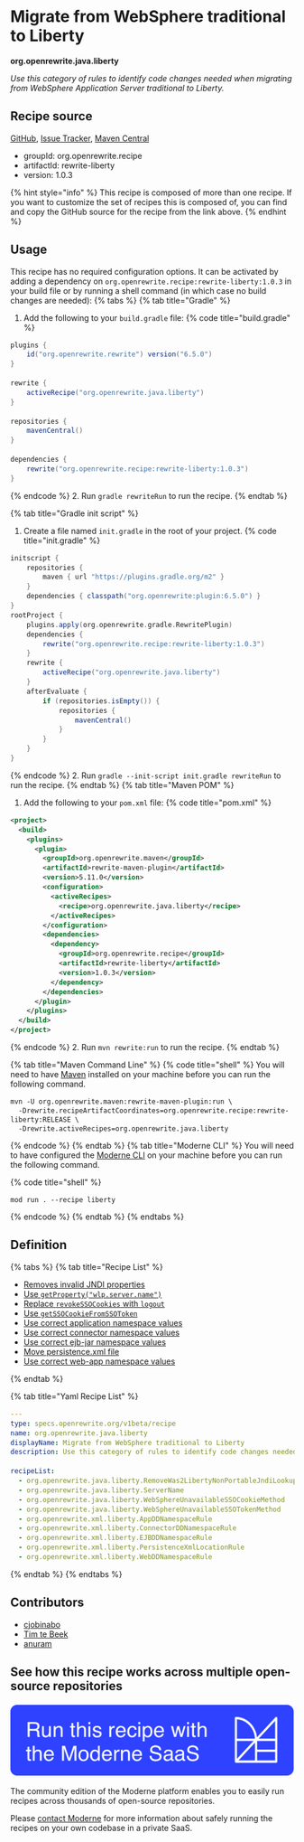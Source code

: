 # Migrate from WebSphere traditional to Liberty

**org.openrewrite.java.liberty**

_Use this category of rules to identify code changes needed when migrating  from WebSphere Application Server traditional to Liberty._

## Recipe source

[GitHub](https://github.com/openrewrite/rewrite-liberty/blob/main/src/main/resources/META-INF/rewrite/was-to-liberty.yml), [Issue Tracker](https://github.com/openrewrite/rewrite-liberty/issues), [Maven Central](https://central.sonatype.com/artifact/org.openrewrite.recipe/rewrite-liberty/1.0.3/jar)

* groupId: org.openrewrite.recipe
* artifactId: rewrite-liberty
* version: 1.0.3

{% hint style="info" %}
This recipe is composed of more than one recipe. If you want to customize the set of recipes this is composed of, you can find and copy the GitHub source for the recipe from the link above.
{% endhint %}

## Usage

This recipe has no required configuration options. It can be activated by adding a dependency on `org.openrewrite.recipe:rewrite-liberty:1.0.3` in your build file or by running a shell command (in which case no build changes are needed): 
{% tabs %}
{% tab title="Gradle" %}
1. Add the following to your `build.gradle` file:
{% code title="build.gradle" %}
```groovy
plugins {
    id("org.openrewrite.rewrite") version("6.5.0")
}

rewrite {
    activeRecipe("org.openrewrite.java.liberty")
}

repositories {
    mavenCentral()
}

dependencies {
    rewrite("org.openrewrite.recipe:rewrite-liberty:1.0.3")
}
```
{% endcode %}
2. Run `gradle rewriteRun` to run the recipe.
{% endtab %}

{% tab title="Gradle init script" %}
1. Create a file named `init.gradle` in the root of your project.
{% code title="init.gradle" %}
```groovy
initscript {
    repositories {
        maven { url "https://plugins.gradle.org/m2" }
    }
    dependencies { classpath("org.openrewrite:plugin:6.5.0") }
}
rootProject {
    plugins.apply(org.openrewrite.gradle.RewritePlugin)
    dependencies {
        rewrite("org.openrewrite.recipe:rewrite-liberty:1.0.3")
    }
    rewrite {
        activeRecipe("org.openrewrite.java.liberty")
    }
    afterEvaluate {
        if (repositories.isEmpty()) {
            repositories {
                mavenCentral()
            }
        }
    }
}
```
{% endcode %}
2. Run `gradle --init-script init.gradle rewriteRun` to run the recipe.
{% endtab %}
{% tab title="Maven POM" %}
1. Add the following to your `pom.xml` file:
{% code title="pom.xml" %}
```xml
<project>
  <build>
    <plugins>
      <plugin>
        <groupId>org.openrewrite.maven</groupId>
        <artifactId>rewrite-maven-plugin</artifactId>
        <version>5.11.0</version>
        <configuration>
          <activeRecipes>
            <recipe>org.openrewrite.java.liberty</recipe>
          </activeRecipes>
        </configuration>
        <dependencies>
          <dependency>
            <groupId>org.openrewrite.recipe</groupId>
            <artifactId>rewrite-liberty</artifactId>
            <version>1.0.3</version>
          </dependency>
        </dependencies>
      </plugin>
    </plugins>
  </build>
</project>
```
{% endcode %}
2. Run `mvn rewrite:run` to run the recipe.
{% endtab %}

{% tab title="Maven Command Line" %}
{% code title="shell" %}
You will need to have [Maven](https://maven.apache.org/download.cgi) installed on your machine before you can run the following command.

```shell
mvn -U org.openrewrite.maven:rewrite-maven-plugin:run \
  -Drewrite.recipeArtifactCoordinates=org.openrewrite.recipe:rewrite-liberty:RELEASE \
  -Drewrite.activeRecipes=org.openrewrite.java.liberty
```
{% endcode %}
{% endtab %}
{% tab title="Moderne CLI" %}
You will need to have configured the [Moderne CLI](https://docs.moderne.io/moderne-cli/cli-intro) on your machine before you can run the following command.

{% code title="shell" %}
```shell
mod run . --recipe liberty
```
{% endcode %}
{% endtab %}
{% endtabs %}

## Definition

{% tabs %}
{% tab title="Recipe List" %}
* [Removes invalid JNDI properties](../java/liberty/removewas2libertynonportablejndilookup.md)
* [Use `getProperty("wlp.server.name")`](../java/liberty/servername.md)
* [Replace `revokeSSOCookies` with `logout`](../java/liberty/websphereunavailablessocookiemethod.md)
* [Use `getSSOCookieFromSSOToken`](../java/liberty/websphereunavailablessotokenmethod.md)
* [Use correct application namespace values](../xml/liberty/appddnamespacerule.md)
* [Use correct connector namespace values](../xml/liberty/connectorddnamespacerule.md)
* [Use correct ejb-jar namespace values](../xml/liberty/ejbddnamespacerule.md)
* [Move persistence.xml file](../xml/liberty/persistencexmllocationrule.md)
* [Use correct web-app namespace values](../xml/liberty/webddnamespacerule.md)

{% endtab %}

{% tab title="Yaml Recipe List" %}
```yaml
---
type: specs.openrewrite.org/v1beta/recipe
name: org.openrewrite.java.liberty
displayName: Migrate from WebSphere traditional to Liberty
description: Use this category of rules to identify code changes needed when migrating  from WebSphere Application Server traditional to Liberty.

recipeList:
  - org.openrewrite.java.liberty.RemoveWas2LibertyNonPortableJndiLookup
  - org.openrewrite.java.liberty.ServerName
  - org.openrewrite.java.liberty.WebSphereUnavailableSSOCookieMethod
  - org.openrewrite.java.liberty.WebSphereUnavailableSSOTokenMethod
  - org.openrewrite.xml.liberty.AppDDNamespaceRule
  - org.openrewrite.xml.liberty.ConnectorDDNamespaceRule
  - org.openrewrite.xml.liberty.EJBDDNamespaceRule
  - org.openrewrite.xml.liberty.PersistenceXmlLocationRule
  - org.openrewrite.xml.liberty.WebDDNamespaceRule

```
{% endtab %}
{% endtabs %}

## Contributors
* [cjobinabo](mailto:chukaobinabo@gmail.com)
* [Tim te Beek](mailto:tim@moderne.io)
* [anuram](mailto:ranuradh@us.ibm.com)


## See how this recipe works across multiple open-source repositories

[![Moderne Link Image](/.gitbook/assets/ModerneRecipeButton.png)](https://app.moderne.io/recipes/org.openrewrite.java.liberty)

The community edition of the Moderne platform enables you to easily run recipes across thousands of open-source repositories.

Please [contact Moderne](https://moderne.io/product) for more information about safely running the recipes on your own codebase in a private SaaS.
